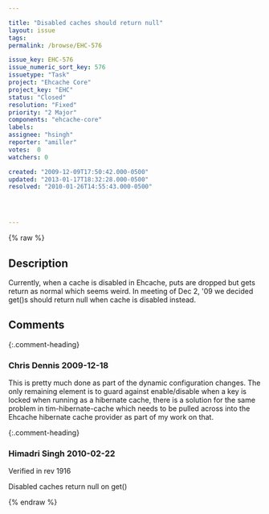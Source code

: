 ```yaml
---

title: "Disabled caches should return null"
layout: issue
tags: 
permalink: /browse/EHC-576

issue_key: EHC-576
issue_numeric_sort_key: 576
issuetype: "Task"
project: "Ehcache Core"
project_key: "EHC"
status: "Closed"
resolution: "Fixed"
priority: "2 Major"
components: "ehcache-core"
labels: 
assignee: "hsingh"
reporter: "amiller"
votes:  0
watchers: 0

created: "2009-12-09T17:50:42.000-0500"
updated: "2013-01-17T18:32:28.000-0500"
resolved: "2010-01-26T14:55:43.000-0500"




---
```


{% raw %}

## Description

<div markdown="1" class="description">

Currently, when a cache is disabled in Ehcache, puts are dropped but gets return as normal which seems weird.  In meeting of Dec 2, '09 we decided get()s should return null when cache is disabled instead.

</div>

## Comments


{:.comment-heading}
### **Chris Dennis** <span class="date">2009-12-18</span>

<div markdown="1" class="comment">

This is pretty much done as part of the dynamic configuration changes.  The only remaining element is to guard against enable/disable when a key is locked when running as a hibernate cache, there is a solution for the same problem in tim-hibernate-cache which needs to be pulled across into the Ehcache hibernate cache provider as part of my work on that.

</div>


{:.comment-heading}
### **Himadri Singh** <span class="date">2010-02-22</span>

<div markdown="1" class="comment">

Verified in rev 1916

Disabled caches return null on get()

</div>



{% endraw %}
